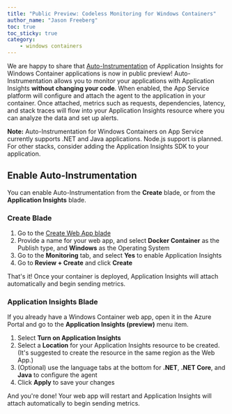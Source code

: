 ```yaml
---
title: "Public Preview: Codeless Monitoring for Windows Containers"
author_name: "Jason Freeberg"
toc: true
toc_sticky: true
category:
    - windows containers
---
```


We are happy to share that [Auto-Instrumentation](https://docs.microsoft.com/azure/azure-monitor/app/codeless-overview) of Application Insights for Windows Container applications is now in public preview! Auto-Instrumentation allows you to monitor your applications with Application Insights **without changing your code**. When enabled, the App Service platform will configure and attach the agent to the application in your container. Once attached, metrics such as requests, dependencies, latency, and stack traces will flow into your Application Insights resource where you can analyze the data and set up alerts.

**Note:** Auto-Instrumentation for Windows Containers on App Service currently supports .NET and Java applications. Node.js support is planned. For other stacks, consider adding the Application Insights SDK to your application.

## Enable Auto-Instrumentation

You can enable Auto-Instrumentation from the **Create** blade, or from the **Application Insights** blade.

### Create Blade

1. Go to the [Create Web App blade](https://portal.azure.com/#create/Microsoft.WebSite)
1. Provide a name for your web app, and select **Docker Container** as the Publish type, and **Windows** as the Operating System
1. Go to the **Monitoring** tab, and select **Yes** to enable Application Insights
1. Go to **Review + Create** and click **Create**

That's it! Once your container is deployed, Application Insights will attach automatically and begin sending metrics.

### Application Insights Blade

If you already have a Windows Container web app, open it in the Azure Portal and go to the **Application Insights (preview)** menu item.

1. Select **Turn on Application Insights**
1. Select a **Location** for your Application Insights resource to be created. (It's suggested to create the resource in the same region as the Web App.)
1. (Optional) use the language tabs at the bottom for **.NET**, **.NET Core**, and **Java** to configure the agent
1. Click **Apply** to save your changes

And you're done! Your web app will restart and Application Insights will attach automatically to begin sending metrics.
